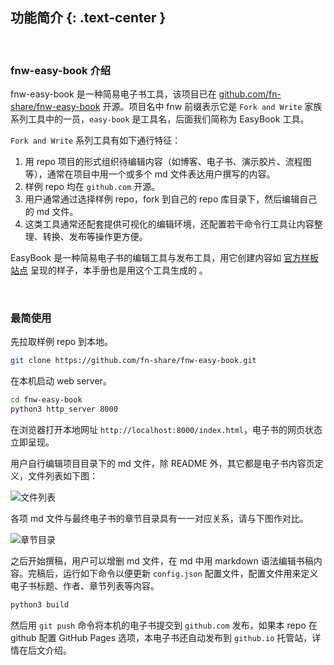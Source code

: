 功能简介 {: .text-center }
---------------------

&nbsp;

### fnw-easy-book 介绍

fnw-easy-book 是一种简易电子书工具，该项目已在 [github.com/fn-share/fnw-easy-book](https://github.com/fn-share/fnw-easy-book) 开源。项目名中 fnw 前缀表示它是 `Fork and Write` 家族系列工具中的一员，`easy-book` 是工具名，后面我们简称为 EasyBook 工具。

`Fork and Write` 系列工具有如下通行特征：

1. 用 repo 项目的形式组织待编辑内容（如博客、电子书、演示胶片、流程图等），通常在项目中用一个或多个 md 文件表达用户撰写的内容。
2. 样例 repo 均在 `github.com` 开源。
3. 用户通常通过选择样例 repo，fork 到自己的 repo 库目录下，然后编辑自己的 md 文件。
4. 这类工具通常还配套提供可视化的编辑环境，还配置若干命令行工具让内容整理、转换、发布等操作更方便。

EasyBook 是一种简易电子书的编辑工具与发布工具，用它创建内容如 [官方样板站点](https://fn-share.github.io/fnw-easy-book/index.html) 呈现的样子，本手册也是用这个工具生成的 。

&nbsp;

### 最简使用

先拉取样例 repo 到本地。

``` bash
git clone https://github.com/fn-share/fnw-easy-book.git
```

在本机启动 web server。

``` bash
cd fnw-easy-book
python3 http_server 8000
```

在浏览器打开本地网址 `http://localhost:8000/index.html`，电子书的网页状态立即呈现。

用户自行编辑项目目录下的 md 文件，除 README 外，其它都是电子书内容页定义，文件列表如下图：

![文件列表](res/repo_dir.jpg)

各项 md 文件与最终电子书的章节目录具有一一对应关系，请与下图作对比。

![章节目录](res/summary.jpg)

之后开始撰稿，用户可以增删 md 文件，在 md 中用 markdown 语法编辑书稿内容。完稿后，运行如下命令以便更新 `config.json` 配置文件，配置文件用来定义电子书标题、作者、章节列表等内容。

``` bash
python3 build
```

然后用 `git push` 命令将本机的电子书提交到 `github.com` 发布，如果本 repo 在 github 配置 GitHub Pages 选项，本电子书还自动发布到 `github.io` 托管站，详情在后文介绍。
